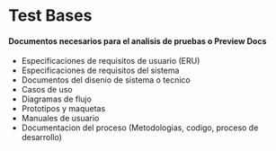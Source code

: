 # Test Bases

#### Documentos necesarios para el analisis de pruebas o Preview Docs

* Especificaciones de requisitos de usuario (ERU)
* Especificaciones de requisitos del sistema
* Documentos del disenio de sistema o tecnico
* Casos de uso
* Diagramas de flujo
* Prototipos y maquetas
* Manuales de usuario
* Documentacion del proceso (Metodologias, codigo, proceso de desarrollo)

